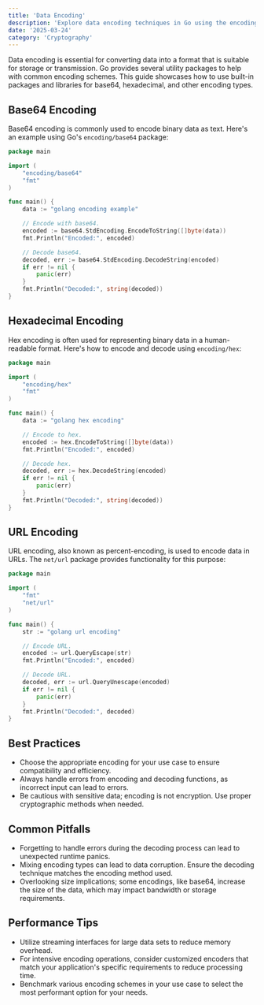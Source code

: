 ```yaml
---
title: 'Data Encoding'
description: 'Explore data encoding techniques in Go using the encoding package'
date: '2025-03-24'
category: 'Cryptography'
---
```


Data encoding is essential for converting data into a format that is suitable for storage or transmission. Go provides several utility packages to help with common encoding schemes. This guide showcases how to use built-in packages and libraries for base64, hexadecimal, and other encoding types.

## Base64 Encoding

Base64 encoding is commonly used to encode binary data as text. Here's an example using Go's `encoding/base64` package:

```go
package main

import (
	"encoding/base64"
	"fmt"
)

func main() {
	data := "golang encoding example"

	// Encode with base64.
	encoded := base64.StdEncoding.EncodeToString([]byte(data))
	fmt.Println("Encoded:", encoded)

	// Decode base64.
	decoded, err := base64.StdEncoding.DecodeString(encoded)
	if err != nil {
		panic(err)
	}
	fmt.Println("Decoded:", string(decoded))
}
```

## Hexadecimal Encoding

Hex encoding is often used for representing binary data in a human-readable format. Here's how to encode and decode using `encoding/hex`:

```go
package main

import (
	"encoding/hex"
	"fmt"
)

func main() {
	data := "golang hex encoding"

	// Encode to hex.
	encoded := hex.EncodeToString([]byte(data))
	fmt.Println("Encoded:", encoded)

	// Decode hex.
	decoded, err := hex.DecodeString(encoded)
	if err != nil {
		panic(err)
	}
	fmt.Println("Decoded:", string(decoded))
}
```

## URL Encoding

URL encoding, also known as percent-encoding, is used to encode data in URLs. The `net/url` package provides functionality for this purpose:

```go
package main

import (
	"fmt"
	"net/url"
)

func main() {
	str := "golang url encoding"

	// Encode URL.
	encoded := url.QueryEscape(str)
	fmt.Println("Encoded:", encoded)

	// Decode URL.
	decoded, err := url.QueryUnescape(encoded)
	if err != nil {
		panic(err)
	}
	fmt.Println("Decoded:", decoded)
}
```

## Best Practices

- Choose the appropriate encoding for your use case to ensure compatibility and efficiency.
- Always handle errors from encoding and decoding functions, as incorrect input can lead to errors.
- Be cautious with sensitive data; encoding is not encryption. Use proper cryptographic methods when needed.

## Common Pitfalls

- Forgetting to handle errors during the decoding process can lead to unexpected runtime panics.
- Mixing encoding types can lead to data corruption. Ensure the decoding technique matches the encoding method used.
- Overlooking size implications; some encodings, like base64, increase the size of the data, which may impact bandwidth or storage requirements.

## Performance Tips

- Utilize streaming interfaces for large data sets to reduce memory overhead.
- For intensive encoding operations, consider customized encoders that match your application's specific requirements to reduce processing time.
- Benchmark various encoding schemes in your use case to select the most performant option for your needs.